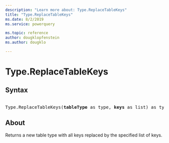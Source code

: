 ```yaml
---
description: "Learn more about: Type.ReplaceTableKeys"
title: "Type.ReplaceTableKeys"
ms.date: 8/2/2019
ms.service: powerquery

ms.topic: reference
author: dougklopfenstein
ms.author: dougklo

---
```

# Type.ReplaceTableKeys

## Syntax

<pre>  
Type.ReplaceTableKeys(<b>tableType</b> as type, <b>keys</b> as list) as type
</pre>
  
## About  
Returns a new table type with all keys replaced by the specified list of keys.
